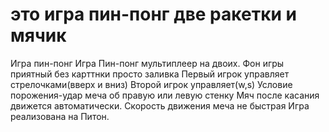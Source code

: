 # это игра пин-понг две ракетки и мячик
Игра пин-понг
Игра Пин-понг мультиплеер на двоих.
Фон игры приятный без карттнки просто заливка
Первый игрок управляет стрелочками(вверх и вниз)
Второй игрок управляет(w,s)
Условие порожения-удар меча об правую или левую стенку
Мяч после касания движется автоматически. Скорость движения меча не быстрая 
Игра реализована на Питон.
